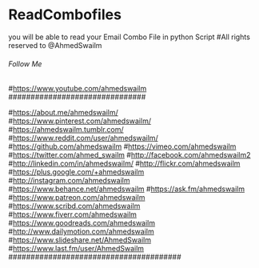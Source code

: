 # ReadCombofiles
you will be able to read your Email Combo File in python Script
#All rights reserved to @AhmedSwailm
###### Follow Me ##############

#https://www.youtube.com/ahmedswailm
###############################

#https://about.me/ahmedswailm/
#https://www.pinterest.com/ahmedswailm/
#https://ahmedswailm.tumblr.com/
#https://www.reddit.com/user/ahmedswailm/
#https://github.com/ahmedswailm
#https://vimeo.com/ahmedswailm
#https://twitter.com/ahmed_swailm
#http://facebook.com/ahmedswailm2
#http://linkedin.com/in/ahmedswailm/
#http://flickr.com/ahmedswailm
#https://plus.google.com/+ahmedswailm
#http://instagram.com/ahmedswailm
#https://www.behance.net/ahmedswailm
#https://ask.fm/ahmedswailm
#https://www.patreon.com/ahmedswailm
#https://www.scribd.com/ahmedswailm
#https://www.fiverr.com/ahmedswailm
#https://www.goodreads.com/ahmedswailm
#http://www.dailymotion.com/ahmedswailm
#https://www.slideshare.net/AhmedSwailm
#https://www.last.fm/user/AhmedSwailm
#######################################
